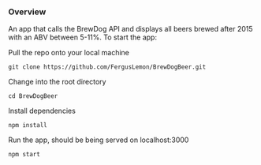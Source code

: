 ### Overview

An app that calls the BrewDog API and displays all beers brewed after 2015 with an ABV between 5-11%. To start the app:

Pull the repo onto your local machine

`git clone https://github.com/FergusLemon/BrewDogBeer.git`

Change into the root directory

`cd BrewDogBeer`

Install dependencies

`npm install`

Run the app, should be being served on localhost:3000

`npm start`
